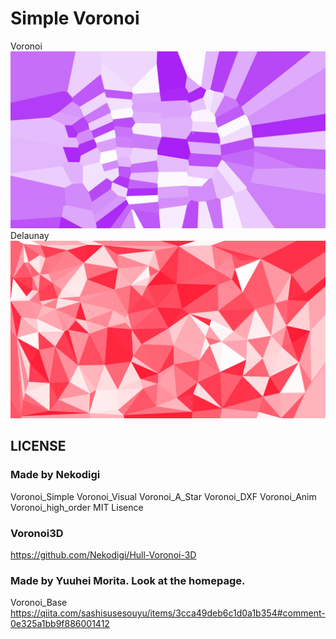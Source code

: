 # Simple Voronoi
Voronoi<bc>
![](https://github.com/Nekodigi/Images/blob/master/2019/Voronoi.png)
Delaunay<br>
![](https://github.com/Nekodigi/Images/blob/master/2019/Delaunay.png)
## LICENSE
### Made by Nekodigi
Voronoi_Simple
Voronoi_Visual
Voronoi_A_Star 
Voronoi_DXF
Voronoi_Anim
Voronoi_high_order
MIT Lisence
### Voronoi3D
https://github.com/Nekodigi/Hull-Voronoi-3D
### Made by Yuuhei Morita. Look at the homepage.
Voronoi_Base
https://qiita.com/sashisusesouyu/items/3cca49deb6c1d0a1b354#comment-0e325a1bb9f886001412
